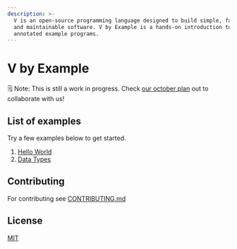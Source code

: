 ```yaml
---
description: >-
  V is an open-source programming language designed to build simple, fast, safe,
  and maintainable software. V by Example is a hands-on introduction to V using
  annotated example programs.
---
```


# V by Example

🗒️ Note: This is still a work in progress. Check [our october plan](https://github.com/v-community/v_by_example/blob/master/october.plan) out to collaborate with us!

## List of examples

Try a few examples below to get started.

1. [Hello World](https://github.com/v-community/v_by_example/tree/master/src/hello_world)
2. [Data Types](https://github.com/v-community/v_by_example/tree/master/src/data_types)

## Contributing

For contributing see [CONTRIBUTING.md](contributing.md)

## License

[MIT](https://github.com/donnisnoni95/v_by_example/tree/4bb88a0c7a22b30ed33c06bfbed16d9d0f1eeb1a/LICENSE/README.md)

